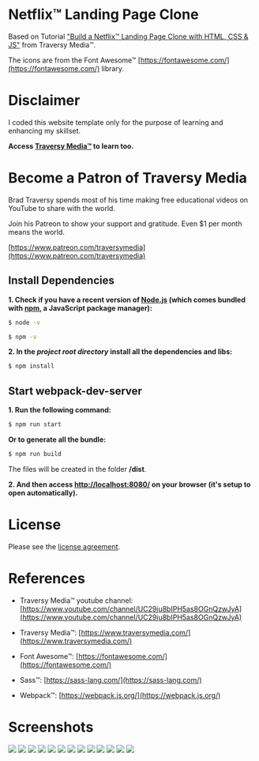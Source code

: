 # Netflix&trade; Landing Page Clone

Based on Tutorial ["Build a Netflix&trade; Landing Page Clone with HTML, CSS &amp; JS"](https://www.youtube.com/watch?v=P7t13SGytRk) from Traversy Media&trade;.

The icons are from the Font Awesome&trade; [https://fontawesome.com/](https://fontawesome.com/) library.

# Disclaimer

I coded this website template only for the purpose of learning and enhancing my skillset. 

**Access [Traversy Media&trade;](https://www.traversymedia.com/) to learn too.**

# Become a Patron of Traversy Media

Brad Traversy spends most of his time making free educational videos on YouTube to share with the world. 

Join his Patreon to show your support and gratitude. Even $1 per month means the world.

[https://www.patreon.com/traversymedia](https://www.patreon.com/traversymedia)

## Install Dependencies

**1. Check if you have a recent version of [Node.js](https://nodejs.org/) (which comes bundled with [npm](https://www.npmjs.com/), a JavaScript package manager):**

```bash
$ node -v
```

```bash
$ npm -v
```

**2. In the _project root directory_ install all the dependencies and libs:**

```bash
$ npm install
```

## Start webpack-dev-server

**1. Run the following command:**

```bash
$ npm run start
```

**Or to generate all the bundle:**

```bash
$ npm run build
```

The files will be created in the folder **/dist**.

**2. And then access [http://localhost:8080/](http://localhost:8080/) on your browser (it's setup to open automatically).**

# License

Please see the [license
agreement](https://github.com/julianomacielferreira/netflix-lp/blob/master/LICENSE).

# References

- Traversy Media&trade; youtube channel: [https://www.youtube.com/channel/UC29ju8bIPH5as8OGnQzwJyA](https://www.youtube.com/channel/UC29ju8bIPH5as8OGnQzwJyA)

- Traversy Media&trade;: [https://www.traversymedia.com/](https://www.traversymedia.com/)

- Font Awesome&trade;: [https://fontawesome.com/](https://fontawesome.com/)

- Sass&trade;: [https://sass-lang.com/](https://sass-lang.com/)

- Webpack&trade;: [https://webpack.js.org/](https://webpack.js.org/)

# Screenshots

![](assets/screenshots/1.png)
![](assets/screenshots/2.png)
![](assets/screenshots/3.png)
![](assets/screenshots/4.png)
![](assets/screenshots/5.png)
![](assets/screenshots/6.png)
![](assets/screenshots/7.png)
![](assets/screenshots/8.png)
![](assets/screenshots/9.png)
![](assets/screenshots/10.png)
![](assets/screenshots/11.png)
![](assets/screenshots/12.png)
![](assets/screenshots/13.png)

